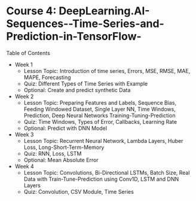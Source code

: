 # Course 4: DeepLearning.AI-Sequences--Time-Series-and-Prediction-in-TensorFlow-

Table of Contents
* Week 1
   * Lesson Topic: Introduction of time series, Errors, MSE, RMSE, MAE, MAPE, Forecasting
   * Quiz: Different Types of Time Series with Example
   * Optional: Create and predict synthetic Data
* Week 2
   * Lesson Topic: Preparing Features and Labels, Sequence Bias, Feeding Windowed Dataset, Single Layer NN, Time Windows, Prediction, Deep Neural Networks Training-Tuning-Prediction
   * Quiz: Time Windows, Types of Error, Callbacks, Learning Rate
   * Optional: Predict with DNN Model
* Week 3
   * Lesson Topic: Recurrent Neural Network, Lambda Layers, Huber Loss, Long-Short-Term-Memory
   * Quiz: RNN, Loss, LSTM
   * Optional: Mean Absolute Error
* Week 4
   * Lesson Topic: Convolutions, Bi-Directional LSTMs, Batch Size, Real Data with Train-Tune-Prediction using Conv1D, LSTM and DNN Layers
   * Quiz: Convolution, CSV Module, Time Series
